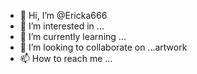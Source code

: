 - 👋 Hi, I’m @Ericka666
- 👀 I’m interested in ...
- 🌱 I’m currently learning ...
- 💞️ I’m looking to collaborate on ...artwork 
- 📫 How to reach me ...

<!---
Ericka666/Ericka666 is a ✨ special ✨ repository because its `README.md` (this file) appears on your GitHub profile.
You can click the Preview link to take a look at your changes.
--->
